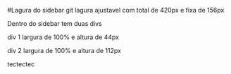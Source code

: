 #Lagura do sidebar
git 
lagura ajustavel com total de 420px e fixa de 156px

Dentro do sidebar tem duas divs

div 1 largura de 100% e altura de 44px

div 2 largura de 100% e altura de 112px

tectectec